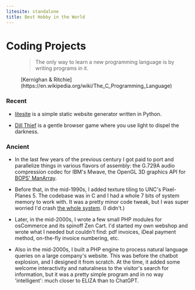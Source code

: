 ```yaml
---
litesite: standalone
title: Best Hobby in the World
---
```


# Coding Projects

<figure>

>The only way to learn a new programming language is by writing programs in it.

<figcaption>
[Kernighan & Ritchie](https://en.wikipedia.org/wiki/The_C_Programming_Language)
</figcaption>
</figure>



### Recent
- [litesite](https://github.com/gbmj/litesite) is a simple static website generator written in Python.

- [Dill Thief](DOMAIN_URL_PHdill-thief.html) is a gentle browser game where you use light to dispel the darkness.
<!-- note, maybe make this a subdomain later, with its own css etc.-->

### Ancient
- In the last few years of the previous century I got paid to port and parallelize things in various flavors of assembly: the G.729A audio compression codec for IBM's Mwave, the OpenGL 3D graphics API for [BOPS' ManArray](https://github.com/gbmj/public/blob/main/BOPS_ManArray_arch.pdf).

- Before that, in the mid-1990s, I added texture tiling to UNC's Pixel-Planes 5.  The codebase was in C and I had a whole 7 bits of system memory to work with. It was a pretty minor code tweak, but I was super worried I'd crash [the whole system](https://github.com/gbmj/public/blob/main/MMRMassiveModelRenderingSystem.pdf). (I didn't.)

- Later, in the mid-2000s, I wrote a few small PHP modules for osCommerce and its spinoff Zen Cart. I'd started my own webshop and wrote what I needed but couldn't find: pdf invoices, iDeal payment method, on-the-fly invoice numbering, etc.

- Also in the mid-2000s, I built a PHP engine to process natural language queries on a large company's website. This was before the chatbot explosion, and I designed it from scratch. At the time, it added some welcome interactivity and naturalness to the visitor's search for information, but it was a pretty simple program and in no way 'intelligent': much closer to ELIZA than to ChatGPT. 
